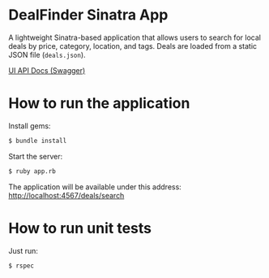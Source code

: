# DealFinder Sinatra App

A lightweight Sinatra-based application that allows users to search for local deals by price, category, location, and tags. Deals are loaded from a static JSON file (`deals.json`).

[UI API Docs (Swagger)](https://yurazinko.github.io/deal_finder_sinatra)

# How to run the application
Install gems:
```bash
$ bundle install
```

Start the server:
```bash
$ ruby app.rb
```

The application will be available under this address: [http://localhost:4567/deals/search](http://localhost:4567/deals/search)

# How to run unit tests

Just run:
```bash
$ rspec
```
